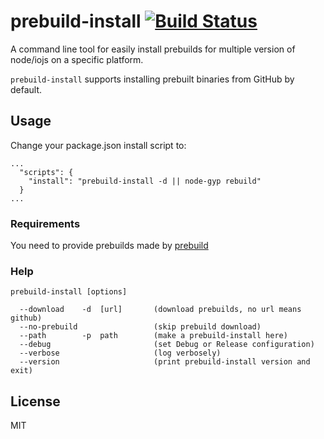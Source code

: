 # prebuild-install [![Build Status](https://travis-ci.org/mafintosh/prebuild-install.svg?branch=master)](https://travis-ci.org/mafintosh/prebuild-install)

A command line tool for easily install prebuilds for multiple version of node/iojs on a specific platform.

`prebuild-install` supports installing prebuilt binaries from GitHub by default.

## Usage

Change your package.json install script to:
```
...
  "scripts": {
    "install": "prebuild-install -d || node-gyp rebuild"
  }
...
```

### Requirements

You need to provide prebuilds made by [prebuild](https://github.com/mafintosh/prebuild)

### Help
```
prebuild-install [options]

  --download    -d  [url]       (download prebuilds, no url means github)
  --no-prebuild                 (skip prebuild download)
  --path        -p  path        (make a prebuild-install here)
  --debug                       (set Debug or Release configuration)
  --verbose                     (log verbosely)
  --version                     (print prebuild-install version and exit)
 ```

## License

MIT
